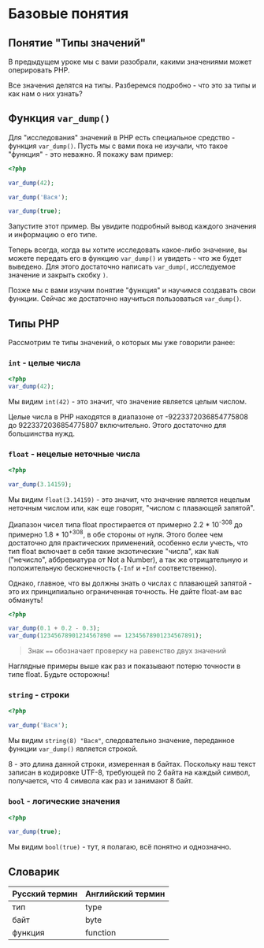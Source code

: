 # Базовые понятия
## Понятие "Типы значений"

В предыдущем уроке мы с вами разобрали, какими значениями может оперировать PHP.

Все значения делятся на типы. Разберемся подробно - что это за типы и как нам о них узнать?

## Функция `var_dump()`

Для "исследования" значений в PHP есть специальное средство - функция `var_dump()`. Пусть мы с вами пока не изучали,
что такое "функция" - это неважно. Я покажу вам пример:

```php
<?php

var_dump(42);

var_dump('Вася');

var_dump(true);
```
Запустите этот пример. Вы увидите подробный вывод каждого значения и информацию о его типе.

Теперь всегда, когда вы хотите исследовать какое-либо значение, вы можете передать его в функцию `var_dump()` и увидеть - что же будет выведено.
Для этого достаточно написать `var_dump(`, исследуемое значение и закрыть скобку `)`.

Позже мы с вами изучим понятие "функция" и научимся создавать свои функции. Сейчас же достаточно научиться пользоваться `var_dump()`.

## Типы PHP

Рассмотрим те типы значений, о которых мы уже говорили ранее:

### `int` - целые числа

```php
<?php
var_dump(42);
```
Мы видим `int(42)` - это значит, что значение является целым числом.

Целые числа в PHP находятся в диапазоне от -9223372036854775808 до 9223372036854775807 включительно.
Этого достаточно для большинства нужд.

### `float` - нецелые неточные числа

```php
<?php

var_dump(3.14159);
```
Мы видим `float(3.14159)` - это значит, что значение является нецелым неточным числом или, как еще говорят, "числом с плавающей запятой".

Диапазон чисел типа float простирается от примерно 2.2 * 10<sup>-308</sup> до примерно 1.8 * 10<sup>+308</sup>, в обе стороны от нуля. 
Этого более чем достаточно для практических применений, особенно если учесть, что тип float включает в себя такие экзотические "числа", 
как `NaN` ("нечисло", аббревиатура от Not a Number), а так же отрицательную и положительную бесконечность (`-Inf` и `+Inf` соответственно).

Однако, главное, что вы должны знать о числах с плавающей запятой - это их принципиально ограниченная точность. Не дайте float-ам вас обмануть!

```php
<?php

var_dump(0.1 + 0.2 - 0.3);
var_dump(12345678901234567890 == 12345678901234567891);
```
> Знак `==` обозначает проверку на равенство двух значений

Наглядные примеры выше как раз и показывают потерю точности в типе float. Будьте осторожны!

### `string` - строки

```php
<?php

var_dump('Вася');
```

Мы видим `string(8) "Вася"`, следовательно значение, переданное функции `var_dump()` является строкой.

8 - это длина данной строки, измеренная в байтах. Поскольку наш текст записан в кодировке UTF-8, требующей по 2 байта на каждый символ, получается, что 4 символа как раз и занимают 8 байт.

### `bool` - логические значения

```php
<?php

var_dump(true);
```

Мы видим `bool(true)` - тут, я полагаю, всё понятно и однозначно.

## Словарик

| Русский термин | Английский термин |
|----------------|-------------------|
| тип            | type              |
| байт           | byte              |
| функция        | function          |
